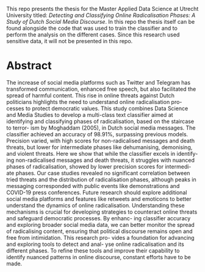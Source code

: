 This repo presents the thesis for the Master Applied Data Science at Utrecht University titled: _Detecting and Classifying Online Radicalisation Phases:
A Study of Dutch Social Media Discourse_. In this repo the thesis itself can be found alongside the code that was used to train the classifier and to perform the analysis on the different cases. Since this research used sensitive data, it will not be presented in this repo. 


# Abstract
The increase of social media platforms such as Twitter and Telegram has
transformed communication, enhanced free speech, but also facilitated
the spread of harmful content. This rise in online threats against Dutch
politicians highlights the need to understand online radicalisation pro-
cesses to protect democratic values. This study combines Data Science and
Media Studies to develop a multi-class text classifier aimed at identifying
and classifying phases of radicalisation, based on the staircase to terror-
ism by Moghaddam (2005), in Dutch social media messages. The classifier
achieved an accuracy of 98.91%, surpassing previous models. Precision
varied, with high scores for non-radicalised messages and death threats,
but lower for intermediate phases like dehumanising, demonising, and
violent threats. Here we show that while the classifier excels in identify-
ing non-radicalised messages and death threats, it struggles with nuanced
phases of radicalisation, showed by lower precision scores for intermedi-
ate phases. Our case studies revealed no significant correlation between
tried threats and the distribution of radicalisation phases, although peaks
in messaging corresponded with public events like demonstrations and
COVID-19 press conferences. Future research should explore additional
social media platforms and features like retweets and emoticons to better
understand the dynamics of online radicalisation.
Understanding these mechanisms is crucial for developing strategies to
counteract online threats and safeguard democratic processes. By enhanc-
ing classifier accuracy and exploring broader social media data, we can
better monitor the spread of radicalising content, ensuring that political
discourse remains open and free from intimidation. This research pro-
vides a foundation for advancing and exploring tools to detect and anal-
yse online radicalisation and its different phases. To refine these tools and
improve their capability to identify nuanced patterns in online discourse,
constant efforts have to be made.
